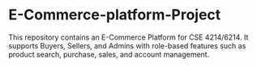 # E-Commerce-platform-Project
This repository contains an E-Commerce Platform for CSE 4214/6214. It supports Buyers, Sellers, and Admins with role-based features such as product search, purchase, sales, and account management.
